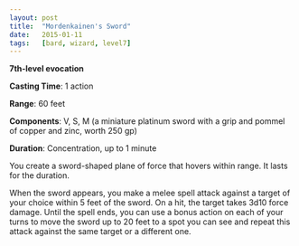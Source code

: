 ```yaml
---
layout: post
title:  "Mordenkainen's Sword"
date:   2015-01-11
tags:   [bard, wizard, level7]
---
```


**7th-level evocation**

**Casting Time**: 1 action

**Range**: 60 feet

**Components**: V, S, M (a miniature platinum sword with a grip and pommel of copper and zinc, worth 250 gp)

**Duration**: Concentration, up to 1 minute

You create a sword-shaped plane of force that hovers within range. It lasts for the duration.

When the sword appears, you make a melee spell attack against a target of your choice within 5 feet of the sword. On a hit, the target takes 3d10 force damage. Until the spell ends, you can use a bonus action on each of your turns to move the sword up to 20 feet to a spot you can see and repeat this attack against the same target or a different one.
